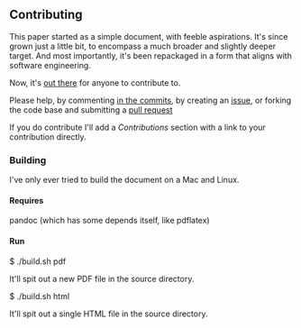 ## Contributing

This paper started as a simple document, with feeble aspirations.  It's since grown just a little bit, to encompass a much broader and slightly deeper target.  And most importantly, it's been repackaged in a form that aligns with software engineering.

Now, it's [out there](https://github.io/kitplummer/modsoftengent) for anyone to contribute to.

Please help, by commenting [in the commits](https://github.com/kitplummer/modsofengent/commit/6e5a4692949cf2742084aa49a7bb0688ac7528ed), by creating an [issue](https://github.com/kitplummer/modsofengent/issues), or forking the code base and submitting a [pull request](https://github.com/kitplummer/modsofengent/pulls?q=is%3Aopen+is%3Apr)

If you do contribute I'll add a *Contributions* section with a link to your contribution directly.

### Building

I've only ever tried to build the document on a Mac and Linux.

#### Requires


pandoc (which has some depends itself, like pdflatex)

#### Run

  $ ./build.sh pdf

It'll spit out a new PDF file in the source directory.

  $ ./build.sh html

It'll spit out a single HTML file in the source directory.
